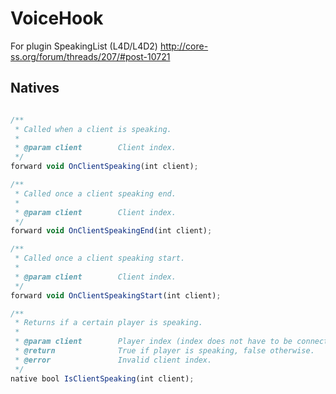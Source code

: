 # VoiceHook
For plugin SpeakingList (L4D/L4D2) http://core-ss.org/forum/threads/207/#post-10721

## Natives

```javascript

/**
 * Called when a client is speaking.
 *
 * @param client        Client index.
 */
forward void OnClientSpeaking(int client);

/**
 * Called once a client speaking end.
 *
 * @param client        Client index.
 */
forward void OnClientSpeakingEnd(int client);

/**
 * Called once a client speaking start.
 *
 * @param client        Client index.
 */
forward void OnClientSpeakingStart(int client);

/**
 * Returns if a certain player is speaking.
 *
 * @param client        Player index (index does not have to be connected).
 * @return              True if player is speaking, false otherwise.
 * @error               Invalid client index.
 */
native bool IsClientSpeaking(int client);